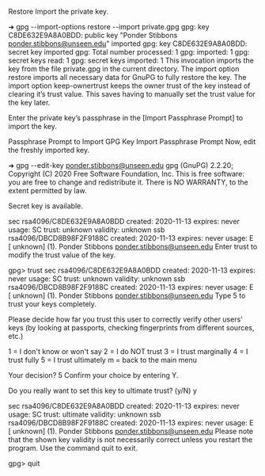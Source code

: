 Restore
Import the private key.

➜ gpg --import-options restore --import private.gpg
gpg: key C8DE632E9A8A0BDD: public key "Ponder Stibbons <ponder.stibbons@unseen.edu>" imported
gpg: key C8DE632E9A8A0BDD: secret key imported
gpg: Total number processed: 1
gpg:               imported: 1
gpg:       secret keys read: 1
gpg:   secret keys imported: 1
This invocation imports the key from the file private.gpg in the current directory. The import option restore imports all necessary data for GnuPG to fully restore the key. The import option keep-ownertrust keeps the owner trust of the key instead of clearing it’s trust value. This saves having to manually set the trust value for the key later.

Enter the private key’s passphrase in the [Import Passphrase Prompt] to import the key.

Passphrase Prompt to Import GPG Key
Import Passphrase Prompt
Now, edit the freshly imported key.

➜ gpg --edit-key ponder.stibbons@unseen.edu
gpg (GnuPG) 2.2.20; Copyright (C) 2020 Free Software Foundation, Inc.
This is free software: you are free to change and redistribute it.
There is NO WARRANTY, to the extent permitted by law.

Secret key is available.

sec  rsa4096/C8DE632E9A8A0BDD
     created: 2020-11-13  expires: never       usage: SC
     trust: unknown       validity: unknown
ssb  rsa4096/DBCD8B98F2F9188C
     created: 2020-11-13  expires: never       usage: E
[ unknown] (1). Ponder Stibbons <ponder.stibbons@unseen.edu>
Enter trust to modify the trust value of the key.

gpg> trust
sec  rsa4096/C8DE632E9A8A0BDD
     created: 2020-11-13  expires: never       usage: SC
     trust: unknown       validity: unknown
ssb  rsa4096/DBCD8B98F2F9188C
     created: 2020-11-13  expires: never       usage: E
[ unknown] (1). Ponder Stibbons <ponder.stibbons@unseen.edu>
Type 5 to trust your keys completely.

Please decide how far you trust this user to correctly verify other users' keys
(by looking at passports, checking fingerprints from different sources, etc.)

  1 = I don't know or won't say
  2 = I do NOT trust
  3 = I trust marginally
  4 = I trust fully
  5 = I trust ultimately
  m = back to the main menu

Your decision? 5
Confirm your choice by entering Y.

Do you really want to set this key to ultimate trust? (y/N) y

sec  rsa4096/C8DE632E9A8A0BDD
     created: 2020-11-13  expires: never       usage: SC
     trust: ultimate      validity: unknown
ssb  rsa4096/DBCD8B98F2F9188C
     created: 2020-11-13  expires: never       usage: E
[ unknown] (1). Ponder Stibbons <ponder.stibbons@unseen.edu>
Please note that the shown key validity is not necessarily correct
unless you restart the program.
Use the command quit to exit.

gpg> quit
